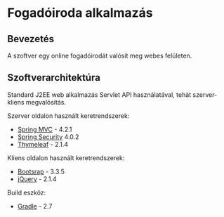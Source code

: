 # Fogadóiroda alkalmazás

## Bevezetés

A szoftver egy online fogadóirodát valósít meg webes felületen.

## Szoftverarchitektúra

Standard J2EE web alkalmazás Servlet API használatával, tehát szerver-kliens megvalósítás.

Szerver oldalon használt keretrendszerek:

* [Spring MVC](http://projects.spring.io/spring-framework) - 4.2.1
* [Spring Security](http://projects.spring.io/spring-security) 4.0.2
* [Thymeleaf](http://www.thymeleaf.org) - 2.1.4

Kliens oldalon használt keretrendszerek:

* [Bootsrap](http://getbootstrap.com) - 3.3.5
* [jQuery](https://jquery.com) - 2.1.4

Build eszköz:

* [Gradle](https://gradle.org) - 2.7